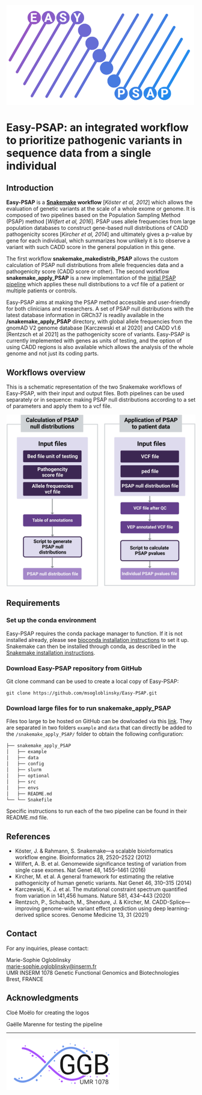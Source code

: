 <img src="./.img/logo_PSAP.png" width="500">

# Easy-PSAP: an integrated workflow to prioritize pathogenic variants in sequence data from a single individual

## Introduction
**Easy-PSAP** is a **[Snakemake](https://snakemake.readthedocs.io/en/stable/) workflow** [*Köster et al, 2012*] which allows the evaluation of genetic variants at the scale of a whole exome or genome. 
It is composed of two pipelines based on the Population Sampling Method (PSAP) method [*Wilfert et al, 2016*]. PSAP uses allele frequencies from large population databases to construct 
gene-based null distributions of CADD  pathogenicity scores [*Kircher et al, 2014*] and ultimately gives a p-value by gene for each individual, which summarizes how unlikely it is 
to observe a variant with such CADD score in the general population in this gene.

The first workflow **snakemake_makedistrib_PSAP** allows the custom calculation of PSAP null distributions from allele frequencies data and a pathogenicity score (CADD score or other).
The second workflow **snakemake_apply_PSAP** is a new implementation of the [initial PSAP pipeline](https://github.com/awilfert/PSAP-pipeline) which applies these null distributions to a vcf file
of a patient or multiple patients or controls.

Easy-PSAP aims at making the PSAP method accessible and user-friendly for both clinicians and researchers. A set of PSAP null distributions with the latest database information in GRCh37 is readily available
in the **/snakemake_apply_PSAP** directory, with global allele frequencies from the gnomAD V2 genome database [Karczewski et al 2020] and CADD v1.6 [Rentzsch et al 2021] as the pathogenicity score of variants. 
Easy-PSAP is currently implemented with genes as units of testing, and the option of using CADD regions is also available which allows the analysis of the whole genome and not just its coding parts.

## Workflows overview

This is a schematic representation of the two Snakemake workflows of Easy-PSAP, with their input and output files. 
Both pipelines can be used separately or in sequence: making PSAP null distributions according to a set of parameters and apply them to a vcf file. 

![PSAP workflow diagram](./.img/workflows_PSAP.png)

## Requirements

### Set up the conda environment 

Easy-PSAP requires the conda package manager to function. If it is not installed already, please see [bioconda installation instructions](https://docs.conda.io/projects/conda/en/latest/user-guide/install/index.html) to set it up.
Snakemake can then be installed through conda, as described in the [Snakemake installation instructions](https://snakemake.readthedocs.io/en/stable/getting_started/installation.html).

### Download Easy-PSAP repository from GitHub

Git clone command can be used to create a local copy of Easy-PSAP:

```
git clone https://github.com/msogloblinsky/Easy-PSAP.git
```

### Download large files for to run **snakemake_apply_PSAP**

Files too large to be hosted on GitHub can be dowloaded via this [link](https://lysine.univ-brest.fr/~msogloblinsky/share/). They are separated in two folders `example` and `data` that can directly be added to the `/snakemake_apply_PSAP/` folder to obtain the following configuration:

```
├── snakemake_apply_PSAP
│   ├── example
│   ├── data
│   ├── config
│   ├── slurm
│   ├── optional
│   ├── src
│   ├── envs
│   ├── README.md
└── └── Snakefile
```

Specific instructions to run each of the two pipeline can be found in their README.md file.

## References
* Köster, J. & Rahmann, S. Snakemake—a scalable bioinformatics workflow engine. Bioinformatics 28, 2520–2522 (2012)
* Wilfert, A. B. et al. Genomewide significance testing of variation from single case exomes. Nat Genet 48, 1455–1461 (2016)
* Kircher, M. et al. A general framework for estimating the relative pathogenicity of human genetic variants. Nat Genet 46, 310–315 (2014)
* Karczewski, K. J. et al. The mutational constraint spectrum quantified from variation in 141,456 humans. Nature 581, 434–443 (2020)
* Rentzsch, P., Schubach, M., Shendure, J. & Kircher, M. CADD-Splice—improving genome-wide variant effect prediction using deep learning-derived splice scores. Genome Medicine 13, 31 (2021)

## Contact

For any inquiries, please contact:

Marie-Sophie Ogloblinsky\
marie-sophie.ogloblinsky@inserm.fr\
UMR INSERM 1078 Genetic Functional Genomics and Biotechnologies\
Brest, FRANCE

## Acknowledgments 

Cloé Moëlo for creating the logos

Gaëlle Marenne for testing the pipeline

___

<img src="./.img/logo_GGB.png" width="300">

